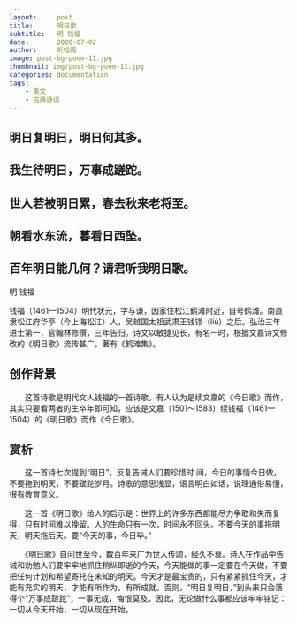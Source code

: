 ```yaml
---
layout:     post
title:      明日歌
subtitle:   明 钱福
date:       2020-07-02
author:     听松阁
image: post-bg-poem-11.jpg
thumbnail: img/post-bg-poem-11.jpg
categories: documentation
tags:
    - 美文
    - 古典诗词
---
```


## 明日复明日，明日何其多。

## 我生待明日，万事成蹉跎。

## 世人若被明日累，春去秋来老将至。

## 朝看水东流，暮看日西坠。

## 百年明日能几何？请君听我明日歌。


明 钱福


钱福（1461—1504）明代状元，字与谦，因家住松江鹤滩附近，自号鹤滩。南直隶松江府华亭（今上海松江）人，吴越国太祖武肃王钱镠（liú）之后。弘治三年进士第一，官翰林修撰，三年告归。诗文以敏捷见长，有名一时，根据文嘉诗文修改的《明日歌》流传甚广。著有《鹤滩集》。



## 创作背景



　　这首诗歌是明代文人钱福的一首诗歌。有人认为是续文嘉的《今日歌》而作，其实只要看两者的生卒年即可知，应该是文嘉（1501～1583）续钱福（1461—1504）的《明日歌》而作《今日歌》。





## 赏析



　　这一首诗七次提到“明日”，反复告诫人们要珍惜时 间，今日的事情今日做，不要拖到明天，不要蹉跎岁月。诗歌的意思浅显，语言明白如话，说理通俗易懂，很有教育意义。



　　这一首《明日歌》给人的启示是：世界上的许多东西都能尽力争取和失而复得，只有时间难以挽留。人的生命只有一次，时间永不回头。不要今天的事拖明天，明天拖后天。要“今天的事，今日毕。”



　　《明日歌》自问世至今，数百年来广为世人传颂，经久不衰。诗人在作品中告诫和劝勉人们要牢牢地抓住稍纵即逝的今天，今天能做的事一定要在今天做，不要把任何计划和希望寄托在未知的明天。今天才是最宝贵的，只有紧紧抓住今天，才能有充实的明天，才能有所作为，有所成就。否则，“明日复明日，”到头来只会落得个“万事成蹉跎”，一事无成，悔恨莫及。因此，无论做什么事都应该牢牢铭记：一切从今天开始，一切从现在开始。

